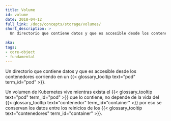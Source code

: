 ```yaml
---
title: Volume
id: volume
date: 2018-04-12
full_link: /docs/concepts/storage/volumes/
short_description: >
  Un directorio que contiene datos y que es accesible desde los contenedores corriendo en un pod.

aka:
tags:
- core-object
- fundamental
---
```

 Un directorio que contiene datos y que es accesible desde los contenedores corriendo en un {{< glossary_tooltip text="pod" term_id="pod" >}}.

<!--more-->

Un volumen de Kubernetes vive mientras exista el {{< glossary_tooltip text="pod" term_id="pod" >}} que lo contiene, no depende de la vida del {{< glossary_tooltip text="contenedor" term_id="container" >}} por eso se conservan los datos entre los reinicios de los {{< glossary_tooltip text="contenedores" term_id="container" >}}.
